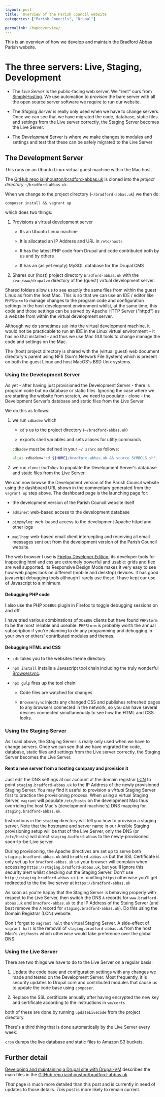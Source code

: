 ```yaml
---
layout: post  
title:  Overview of the Parish Council website  
categories: ["Parish Councils", "Drupal"]  

permalink: /bapcoverview/
---
```


This is an overview of how we develop and maintain the Bradford Abbas Parish website.


# The three servers: Live, Staging, Development


-  The *Live Server* is the public-facing web server. We "rent" ours from [SimplyHosting](https://www.simplyhosting.com). We use automation to *provison* the bare server with all the open source  server software we require to run our website. 

-  The *Staging Server* is really only used when we have to change servers. Once we can see that we have migrated the code, database, static files and settings from the Live server correctly, the Staging Server becomes the Live Server.

-  The *Development* Server is where we make changes to modules and settings and test that these can be safely migrated to the Live Server

## The Development Server

This runs on an Ubuntu Linux virtual guest machine within the Mac host.  

The [GitHub repo iainhouston/bradford-abbas.uk](https://github.com/iainhouston/bradford-abbas.uk) is cloned into the *project directory* `~/bradford-abbas.uk`.   

When we change to the project directory (`~/bradford-abbas.uk`) we then do:  

    composer install && vagrant up

which does two things:  

1.  Provisions a virtual development server

    -  Its an Ubuntu Linux machine

    -  It is allocated an IP Address and URL in `/etc/hosts`

    -  It has the latest PHP code from Drupal and code contributed both by us and by others

    -  It has an (as yet empty) MySQL database for the Drupal CMS  

2.  Shares our (host) project directory `bradford-abbas.uk` with the `/var/www/drupalvm` directory of the (guest)  virtual development server.  

Shared folders allow us to see exactly the same files from within the guest Linux as from the host Mac. This is so that we can use an IDE / editor like `PHPStorm` to manage changes to the program code and configuration settings in the host development environment whilst, at the same time, this code and those settings can be served by Apache HTTP Server ("httpd") as a website from within the virtual development server.

Although we do sometimes `ssh` into the virtual development machine, it would not be practicable to run an IDE in the Linux virtual environment - it has no GUI installed - and thus we use  Mac GUI tools to change manage the code and settings on the Mac.

The (host) project directory is shared with the (virtual guest) web document directory's parent using NFS (Sun's Network File System) which is present on both the guest Linux and host MacOS's BSD Unix systems.

### Using the Development Server

As yet - after having just provisioned the Development Server - there is program code but no database or static files. Ignoring the case where we are starting the website from scratch, we need to populate - clone - the Development Server's database and static files from the Live Server.

We do this as follows:  

1.  we run `cdbadev` which  

    -  `cd`'s us to the project directory (`~/bradford-abbas.uk`)  

    -  exports shell variables and sets aliases for utilty commands  

    `cdbadev` must be defined in your `~/.zshrc` as follows:  

    ```bash
    alias cdbadev="cd ${HOME}/bradford-abbas.uk && source SYMBOLS.sh".
    ```

1.  we run `cloneLiveToDev` to populate the Development Server's database and static files from the Live Server.

We can now browse the Development version of the Parish Council website using the dashboard URL shown in the commentary generated from the `vagrant up` step above. The dashboard page is the launching page for:  

-  the development version of the Parish Council website itself  

-  `adminer`: web-based access to the development database  

-  `pimpmylog`: web-based access to the development Apache httpd and other logs  

-  `mailhog`: web-based email client intercepting and receiving all email messages sent out  from the development version of the Parish Council website.  

The web browser I use is [Firefox Developer Edition](https://www.mozilla.org/en-US/firefox/developer/); its developer tools for inspecting html and css are extremely powerful and usable: grids and flex are well supported. Its Responsive Design Mode makes it very easy to see how web pages look on different (mobile and desktop) devices. It has good javascript debugging tools although I rarely use these. I have kept our use of Javascript to a minimum.  

#### Debugging PHP code  

I also use the PHP `XDEBUG` plugin in Firefox to toggle debugging sessions on and off.

I have tried various combinations of `XDEBUG` clients but have found `PHPStorm` to be the most reliable and useable. `PHPStorm` is probably worth the annual subscription if you're planning to do any programming and debugging in your own or others' contributed modules and themes.

#### Debugging HTML and CSS

-  `cdt` takes you to the websites theme directory

-  `npm install` installs a Javascript tool chain including the truly wonderful [Browsersync](https://www.browsersync.io).

-  `npx gulp` fires up the tool chain

	-  Code files are watched for changes.

	-  `Browsersync` injects any changed CSS and publishes refreshed pages to any browsers connected in the network, so you can have several devices connected simultaneously to see how the HTML and CSS looks.

### Using the Staging Server  

As I said above, the Staging Server is really only used when we have to change servers. Once we can see that we have migrated the code, database, static files and settings from the Live server correctly, the Staging Server becomes the Live Server.

#### Rent a new server from a hosting company and provision it   
 
Just edit the DNS settings at our account at the domain registrar [LCN](https://www.lcn.com) to point `staging.bradford-abbas.uk` to the IP Address of the newly provisioned Staging Server. You may find it useful to  provision a *virtual* Staging Server first to practice the provisioning process. When using a virtual Staging Server, `vagrant` will populate `/etc/hosts` on the development Mac thus overriding the host Mac's (development machine's) DNS mapping for `staging.bradford-abbas.uk`.

Instructions in the `staging` directory will tell you how to provision a staging server. Note that the hostname and server name in our Ansible Staging provisioning setup will be that of the Live Server, only the DNS (or `/etc/hosts`) will direct `staging.badford-abbas` to the newly-provisioned soon-to-be-Live server.  

During provisioning, the Apache directives are set up to serve both `staging.bradford-abbas.uk` and `bradford-abbas.uk` but the SSL Certificate is only set up for `bradford-abbas.uk` so your browser will complain when accessing `https://staging.bradford-abbas.uk`, but you'll ignore this security alert whilst checking out the Staging Server. Don't use `http://staging.bradford-abbas.uk` (i.e. omitting `https`) otherwise you'll get redirected to the the live server at `https://bradford-abbas.uk`

As soon as you're happy that the Staging Server is behaving properly with respect to the Live Server, then switch the DNS `A` records for `www.bradford-abbas.uk` and `bradford-abbas.uk` to the IP Address of the Staing Server (and best remove the `A` record for `staging.bradford-abbas.uk`). Do this using the Domain Registrar (LCN) website.

Don't forget to `vagrant halt` the virtual Staging Server. A side-effect of `vagrant halt` is the removal of `staging.bradford-abbas.uk` from the host Mac's `/et/hosts` which otherwise would take preference over the global DNS.

### Using the  Live Server

There are two things we have to do to the Live Server on a regular basis:  

1.  Update the code base and configuration settings with any changes we made and tested on the Development Server. Most frequently, it is security updates to Drupal core and contributed modules that cause us to update the code base using `composer`.  

2.  Replace the SSL certificate annually after having encrypted the new key and certificate according to the instructions in `vm/certs`  

both of these are done by running `updateLiveCode` from the project directory.

There's a third thing that is done automatically by the Live Server every week:  

`cron` dumps the live database and static files to Amazon S3 buckets.

## Further detail  

[Developing and maintaining a Drupal site with Drupal-VM](/drupalbapc) describes the main files in the [GitHub repo iainhouston/bradford-abbas.uk](https://github.com/iainhouston/bradford-abbas.uk)

*That* page is much more detailed than this post and is currently in need of updates to those details. *This*  post is more likely to remain current.
